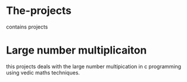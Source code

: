 # The-projects
contains projects 
# Large number multiplicaiton 
this projects deals with the large number multipication in c programming using vedic maths techniques.
